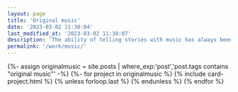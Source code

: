 ```yaml
---
layout: page
title: 'Original music'
date: '2023-03-02 11:38:04'
last_modified_at: '2023-03-02 11:38:07'
description: 'The ability of telling stories with music has always been a huge evocative magnet, hence why the concept album is my favorite medium.'
permalink: '/work/music/'
---
```

{%- assign originalmusic = site.posts | where_exp:'post','post.tags contains "original music"' -%}
{%- for project in originalmusic %}
{% include card-project.html %}
{% unless forloop.last %}
{% endunless %}
{% endfor %}